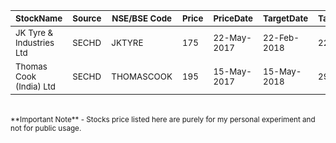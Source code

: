 |  	 <sub>StockName</sub>				| <sub>Source</sub> | <sub>NSE/BSE Code</sub>	|  <sub>Price</sub> 	|  <sub>PriceDate</sub>	| <sub>TargetDate</sub>  | <sub>TargetPrice</sub> |  <sub>Duration</sub> |  <sub>Status</sub>	 | <sub>Diff </sub>|
| ----------------	|-----------| -------------- | ----------- | ----------------- |----------------- | -------------- | ------------- | -------- |---------- |
| <sub>JK Tyre & Industries Ltd</sub>  | <sub>SECHD</sub> |  <sub>JKTYRE</sub> |  <sub>175</sub> | <sub>22-May-2017</sub> | <sub>22-Feb-2018</sub> | <sub>227 |<sub> 9M | <sub>Open</sub>| <sub>25% </sub>|
| <sub>Thomas Cook (India) Ltd </sub>  | <sub>SECHD</sub> |  <sub>THOMASCOOK</sub> |  <sub>195</sub> | <sub>15-May-2017</sub> | <sub>15-May-2018</sub> | <sub>290 |<sub> 12M | <sub>Open</sub>| <sub>39% </sub>|


<br>
<sub>**Important Note** - Stocks price listed here are purely for my personal experiment and not for public usage.</sub>
